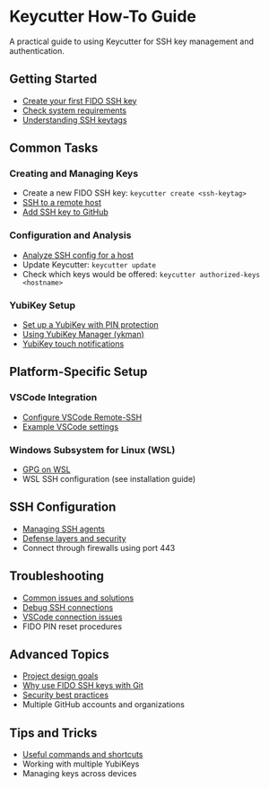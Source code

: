 # Keycutter How-To Guide

A practical guide to using Keycutter for SSH key management and authentication.

## Getting Started

- [Create your first FIDO SSH key](../README.md#quick-start)
- [Check system requirements](install.md#prerequisites)
- [Understanding SSH keytags](design/ssh-keytags.md)

## Common Tasks

### Creating and Managing Keys
- Create a new FIDO SSH key: `keycutter create <ssh-keytag>`
- [SSH to a remote host](recipes/ssh-to-host.md)
- [Add SSH key to GitHub](../README.md#quick-start)

### Configuration and Analysis
- [Analyze SSH config for a host](recipes/ssh-config-impact.md)
- Update Keycutter: `keycutter update`
- Check which keys would be offered: `keycutter authorized-keys <hostname>`

### YubiKey Setup
- [Set up a YubiKey with PIN protection](yubikeys/fido2-on-yubikeys.md)
- [Using YubiKey Manager (ykman)](yubikeys/ykman-yubikey-manager.md)
- [YubiKey touch notifications](yubikeys/yubikey-touch-detector.md)

## Platform-Specific Setup

### VSCode Integration
- [Configure VSCode Remote-SSH](vscode/remote-ssh-extension.md)
- [Example VSCode settings](vscode/settings/)

### Windows Subsystem for Linux (WSL)
- [GPG on WSL](yubikeys/gpg-on-wsl.md)
- WSL SSH configuration (see installation guide)

## SSH Configuration

- [Managing SSH agents](ssh-agent.md)
- [Defense layers and security](design/defense-layers-to-protect-against-key-misuse.md)
- Connect through firewalls using port 443

## Troubleshooting

- [Common issues and solutions](troubleshooting.md)
- [Debug SSH connections](troubleshooting.md#debugging-ssh-connections)
- [VSCode connection issues](vscode/remote-ssh-extension.md#troubleshooting)
- FIDO PIN reset procedures

## Advanced Topics

- [Project design goals](design/design-goals.md)
- [Why use FIDO SSH keys with Git](design/why-fido-ssh-keys-are-good-for-git-access-on-managed-devices.md)
- [Security best practices](design/defense-layers-to-protect-against-key-misuse.md)
- Multiple GitHub accounts and organizations

## Tips and Tricks

- [Useful commands and shortcuts](tips-and-tricks.md)
- Working with multiple YubiKeys
- Managing keys across devices